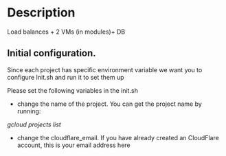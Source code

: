 # Description

Load balances + 2 VMs (in modules)+ DB

## Initial configuration. 
 Since each project has specific environment variable we want you to configure Init.sh and run it to set them up

Please set the following variables in the init.sh

- change the name of the project. You can get the project name by running:

*gcloud projects list*

- change the cloudflare_email. If you have already created an CloudFlare account, this is your email address here


